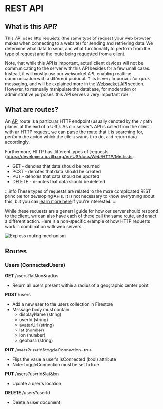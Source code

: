 # REST API

## What is this API?
This API uses http requests (the same type of request your web browser makes when connecting to a website) for sending and retrieving data. We determine what data
to send, and what functionality to perform from the type of request and the route being requested from a client.

Note, that while this API is important, actual client devices will not be communicating to the server with this API besides for a few small cases. Instead, it will 
mostly use our websocket API, enabling realtime communication with a different protocol. This is very important for quick messaging, and will be explained more in the [Websocket API](./backend-websockets.md) section.
However, to manually manipulate the database, for moderation or administrative purposes, this API serves a very important role.


## What are routes?

An [API](https://en.wikipedia.org/wiki/API) route is a particular HTTP endpoint (usually denoted by the `/` path placed at the end of a URL). 
As our server's API is called from the client with an HTTP request, we can parse the route that it is searching for, perform the action which the client wants it to do, and return data accordingly.

Furthermore, HTTP has different types of [requests](https://developer.mozilla.org/en-US/docs/Web/HTTP/Methods:
* GET - denotes that data should be returned
* POST - denotes that data should be created
* PUT - denotes that data should be updated
* DELETE - denotes that data should be deleted

:::info
These types of requests are related to the more complicated REST principle for developing APIs. It is not necessary to know everything about this, but you can [learn more here](https://en.wikipedia.org/wiki/REST) if you're interested.
:::

While these requests are a general guide for how our server should respond to the client, we can also have each of these call the same route, and enact a different action. 
Here is a non-specific example of how HTTP requests work in combination with web servers.

![Express routing mechanism](/imgs/expressRoutingMechanism.jpg)


## Routes

### Users (ConnectedUsers)
**GET** /users?lat&lon&radius
* Return all users present within a radius of a geographic center point

**POST** /users
* Add a new user to the users collection in Firestore
* Message body must contain:
  * displayName (string)
  * userId (string)
  * avatarUrl (string)
  * lat (number)
  * lon (number)
  * geohash (string)

**PUT** /users?userId&toggleConnection=true
* Flips the value a user's isConnected (bool) attribute
* Note: toggleConnection must be set to true

**PUT** /users?userId&lat&lon
* Update a user's location

**DELETE** /users?userId
* Delete a user document

